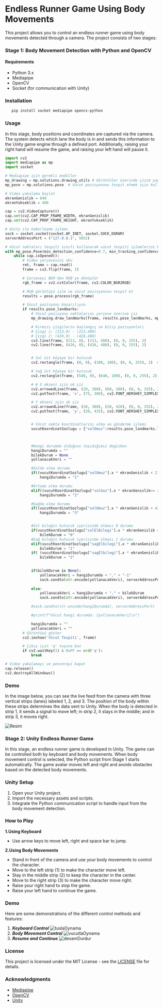 # **Endless Runner Game Using Body Movements**
This project allows you to control an endless runner game using body movements detected through a camera. The project consists of two stages:

### **Stage 1: Body Movement Detection with Python and OpenCV**
#### Requirements
- Python 3.x
- Mediapipe
- OpenCV
- Socket (for communication with Unity)

### **Installation**

```bash
   pip install socket mediapipe opencv-python 
```

### **Usage**
In this stage, body positions and coordinates are captured via the camera. The system detects which lane the body is in and sends this information to the Unity game engine through a defined port. Additionally, raising your right hand will resume the game, and raising your left hand will pause it.

```python
import cv2
import mediapipe as mp
import socket

# Mediapipe için gerekli modüller 
mp_drawing = mp.solutions.drawing_utils # Görüntüler üzerinde çizim yapmayı sağlayan modül. (Çizim için kullanılır)
mp_pose = mp.solutions.pose  # Vücut pozisyonunu tespit etmek için kullanılan modül.

# Video yakalama başlat
ekranGenislik = 640
ekranYukseklik = 480

cap = cv2.VideoCapture(0)
cap.set(cv2.CAP_PROP_FRAME_WIDTH, ekranGenislik)
cap.set(cv2.CAP_PROP_FRAME_HEIGHT, ekranYukseklik)

# Unity ile haberleşme işlemi
sock = socket.socket(socket.AF_INET, socket.SOCK_DGRAM)
serverAddressPort = ("127.0.0.1", 5052)

# Vücut noktaları tespiti sınıfı kullanarak vücut tespiti işlemlerini başlatıyoruz.
with mp_pose.Pose(min_detection_confidence=0.7, min_tracking_confidence=0.4) as pose:
    while cap.isOpened():
        # Video çerçevesini oku
        ret, frame = cap.read()
        frame = cv2.flip(frame, 1)

        # Çerçeveyi BGR'den RGB'ye dönüştür
        rgb_frame = cv2.cvtColor(frame, cv2.COLOR_BGR2RGB)

        # RGB görüntüyü işle ve vücut pozisyonunu tespit et
        results = pose.process(rgb_frame)

        # Vücut pozisyonu başarılıysa
        if results.pose_landmarks:
            # Vücut pozisyonu noktalarını çerçeve üzerine çiz
            mp_drawing.draw_landmarks(frame, results.pose_landmarks, mp_pose.POSE_CONNECTIONS)

            # Kırmızı çizgilerin başlangıç ve bitiş pozisyonları
            # Çizgi 1: (213,0) - (213,480)
            # Çizgi 2: (426,0) - (426,480)
            cv2.line(frame, (213, 0), (213, 480), (0, 0, 255), 2)
            cv2.line(frame, (426, 0), (426, 480), (0, 0, 255), 2)


            # Sol üst köşeye bir kutucuk
            cv2.rectangle(frame, (0, 0), (100, 100), (0, 0, 255), 2)  # Sol üst köşe (0, 0), sağ alt köşe (100, 100), kalınlık 2, kırmızı renkte kutucuk

            # Sağ üst köşeye bir kutucuk
            cv2.rectangle(frame, (540, 0), (640, 100), (0, 0, 255), 2) # Sol üst köşe (540, 0), sağ alt köşe (640, 100), kalınlık 2, kırmızı renkte kutucuk

            # # X ekseni için ok çiz
            cv2.arrowedLine(frame, (20, 380), (60, 380), (0, 0, 255), 2)
            cv2.putText(frame, 'x', (75, 380), cv2.FONT_HERSHEY_SIMPLEX, 0.5, (0, 0, 255), 1, cv2.LINE_AA)

            # Y ekseni için ok çiz
            cv2.arrowedLine(frame, (20, 380), (20, 420), (0, 0, 255), 2)
            cv2.putText(frame, 'y', (20, 435), cv2.FONT_HERSHEY_SIMPLEX, 0.5, (0, 0, 255), 1, cv2.LINE_AA)


            # Vücut nokta koordinatlarını alma ve gönderme işlemi
            vucutKoordinatSozlugu = {"solOmuz":results.pose_landmarks.landmark[12], "sagOmuz":results.pose_landmarks.landmark[11], "solKalca":results.pose_landmarks.landmark[24], "sagKalca":results.pose_landmarks.landmark[23], "solGoz":results.pose_landmarks.landmark[8], "sagGoz":results.pose_landmarks.landmark[7], "burun":results.pose_landmarks.landmark[0], "solElBilegi":results.pose_landmarks.landmark[16], "sagElbilegi":results.pose_landmarks.landmark[15]}



            #Hangi durumda olduğunu taşıdığımız degisken
            hangiDurumda = ""
            bilekDurum = None
            yollanacakVeri = ""

            #Solda olma durumu
            if((vucutKoordinatSozlugu["solOmuz"].x * ekranGenislik < 213 and vucutKoordinatSozlugu["sagOmuz"].x * ekranGenislik <213) or (vucutKoordinatSozlugu["sagOmuz"].x * ekranGenislik < 213) or (vucutKoordinatSozlugu["sagGoz"].x * ekranGenislik < 213)):
                hangiDurumda = "1"

            #Ortada olma durumu
            elif((vucutKoordinatSozlugu["solGoz"].x * ekranGenislik>= 213 and vucutKoordinatSozlugu["burun"].x  * ekranGenislik >= 213 and vucutKoordinatSozlugu["sagGoz"].x * ekranGenislik >= 213) or (vucutKoordinatSozlugu["solGoz"].x * ekranGenislik <= 426 and vucutKoordinatSozlugu["burun"].x * ekranGenislik <= 426 and vucutKoordinatSozlugu["sagGoz"].x * ekranGenislik <= 426)):
                hangiDurumda = "2"

            #Sağda olma durumu 
            if((vucutKoordinatSozlugu["solOmuz"].x * ekranGenislik > 426 and vucutKoordinatSozlugu["sagOmuz"].x * ekranGenislik > 426) or (vucutKoordinatSozlugu["solOmuz"].x * ekranGenislik > 426) or (vucutKoordinatSozlugu["solGoz"].x * ekranGenislik > 426)):
                hangiDurumda = "3"


            #Sol bileğin kutucuk içerisinde olması 0 durumu
            if(vucutKoordinatSozlugu["solElBilegi"].x * ekranGenislik < 100 and vucutKoordinatSozlugu["solElBilegi"].y * ekranYukseklik < 100):
                bilekDurum = "0"
            #Sağ bileğin kutucuk içerisinde olması 1 durumu
            elif(vucutKoordinatSozlugu["sagElbilegi"].x * ekranGenislik > 540 and vucutKoordinatSozlugu["sagElbilegi"].y * ekranYukseklik < 100):
                bilekDurum = "1"
            if( (vucutKoordinatSozlugu["sagElbilegi"].x * ekranGenislik > 540 and vucutKoordinatSozlugu["sagElbilegi"].y * ekranYukseklik < 100) and (vucutKoordinatSozlugu["solElBilegi"].x * ekranGenislik < 100 and vucutKoordinatSozlugu["solElBilegi"].y * ekranYukseklik < 100) ):
                bilekDurum = "2"

            
            if(bilekDurum is None):
                yollanacakVeri = hangiDurumda + "," + "-1"
                sock.sendto(str.encode(yollanacakVeri), serverAddressPort)
            
            else:
                yollanacakVeri = hangiDurumda + "," + bilekDurum
                sock.sendto(str.encode(yollanacakVeri), serverAddressPort)

            #sock.sendto(str.encode(hangiDurumda), serverAddressPort)

            #print(f"Vücut hangi durumda: {yollanacakVeri}\n")

            hangiDurumda = ""
            yollanacakVeri = ""
        # Görüntüyü göster
        cv2.imshow('Vücut Tespiti', frame)

        # Çıkış için 'q' tuşuna bas
        if cv2.waitKey(1) & 0xFF == ord('q'):
            break

# Video yakalamayı ve pencereyi kapat
cap.release()
cv2.destroyAllWindows()
```

### **Demo**
In the image below, you can see the live feed from the camera with three vertical strips (lanes) labeled 1, 2, and 3. The position of the body within these strips determines the data sent to Unity. When the body is detected in strip 1, it sends a signal to move left; in strip 2, it stays in the middle; and in strip 3, it moves right.

![Resim](Assets/READMEgif/hareketYakalamma.png)

### **Stage 2: Unity Endless Runner Game**

In this stage, an endless runner game is developed in Unity. The game can be controlled both by keyboard and body movements. When body movement control is selected, the Python script from Stage 1 starts automatically. The game avatar moves left and right and avoids obstacles based on the detected body movements.

### **Unity Setup**
1. Open your Unity project.
2. Import the necessary assets and scripts.
3. Integrate the Python communication script to handle input from the body movement detection.

### **How to Play**
**1.Using Keyboard**
- Use arrow keys to move left, right and space bar to jump.

**2.Using Body Movements**
- Stand in front of the camera and use your body movements to control the character.
- Move to the left strip (1) to make the character move left.
- Stay in the middle strip (2) to keep the character in the center.
- Move to the right strip (3) to make the character move right.
- Raise your right hand to stop the game.
- Raise your left hand to continue the game.

### Demo
Here are some demonstrations of the different control methods and features:

1. ***Keyboard Control***
    ![tuslaOynama](Assets/READMEgif/tuslaOynama.gif)
2. ***Body Movement Control***
    ![vucutlaOynama](Assets/READMEgif/vucutHareket.gif)
3. ***Resume and Continue***
    ![devamDurdur](Assets/READMEgif/resumeContinue.gif)


### **License**
This project is licensed under the MIT License - see the [LICENSE](https://opensource.org/license/mit) file for details.

### **Acknowledgments**
- [Mediapipe](https://ai.google.dev/edge/mediapipe/solutions/guide)
- [OpenCV](https://opencv.org/)
- [Unity](https://unity.com/)
